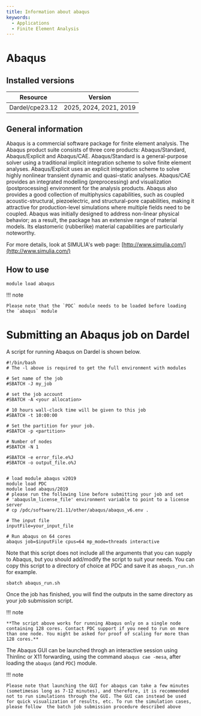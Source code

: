 ```yaml
---
title: Information about abaqus
keywords:
  - Applications
  - Finite Element Analysis
---
```

# Abaqus

## Installed versions

| Resource | Version |
|---|---|
| Dardel/cpe23.12 | 2025, 2024, 2021, 2019 |

## General information

Abaqus is a commercial software package for finite element analysis. The Abaqus product suite consists of three core products: Abaqus/Standard, Abaqus/Explicit and Abaqus/CAE. Abaqus/Standard is a general-purpose solver using a traditional implicit integration scheme to solve finite element analyses. Abaqus/Explicit uses an explicit integration scheme to solve highly nonlinear transient dynamic and quasi-static analyses. Abaqus/CAE provides an integrated modelling (preprocessing) and visualization (postprocessing) environment for the analysis products. Abaqus also provides a good collection of multiphysics capabilities, such as coupled acoustic-structural, piezoelectric, and structural-pore capabilities, making it attractive for production-level simulations where multiple fields need to be coupled.
Abaqus was initially designed to address non-linear physical behavior; as a result, the package has an extensive range of material models. Its elastomeric (rubberlike) material capabilities are particularly noteworthy. 

For more details, look at SIMULIA's web page:
[http://www.simulia.com/](http://www.simulia.com/)


## How to use

```
module load abaqus
```

!!! note 

    Please note that the `PDC` module needs to be loaded before loading the `abaqus` module

# Submitting an Abaqus job on Dardel
A script for running Abaqus on Dardel is shown below.

```
#!/bin/bash 
# The -l above is required to get the full environment with modules

# Set name of the job
#SBATCH -J my_job

# set the job account
#SBATCH -A <your allocation>

# 10 hours wall-clock time will be given to this job
#SBATCH -t 10:00:00

# Set the partition for your job. 
#SBATCH -p <partition>

# Number of nodes
#SBATCH -N 1

#SBATCH -e error_file.e%J
#SBATCH -o output_file.o%J


# load module abaqus v2019
module load PDC
module load abaqus/2019
# please run the following line before submitting your job and set 
# 'abaquslm_license_file' environment variable to point to a license server
# cp /pdc/software/21.11/other/abaqus/abaqus_v6.env .

# The input file
inputFile=your_input_file

# Run abaqus on 64 cores
abaqus job=$inputFile cpus=64 mp_mode=threads interactive
```

Note that this script does not include all the arguments that you can supply to Abaqus, but you should add/modify the script to suit your needs. 
You can copy this script to a directory of choice at PDC and save it as `abaqus_run.sh` for example.
```
sbatch abaqus_run.sh
```
Once the job has finished, you will find the outputs in the same directory as your job submission script.

!!! note

    **The script above works for running Abaqus only on a single node containing 128 cores. Contact PDC support if you need to run on more than one node. You might be asked for proof of scaling for more than 128 cores.**

The Abaqus GUI can be launched throgh an interactive session using Thinlinc or X11 forwarding, using the command `abaqus cae -mesa`, after loading the `abaqus` (and `PDC`) module. 

!!! note

    Please note that launching the GUI for abaqus can take a few minutes (sometimesas long as 7-12 minutes), and therefore, it is recommended not to run simulations through the GUI. The GUI can instead be used for quick visualization of results, etc. To run the simulation cases, please follow  the batch job submission procedure described above

